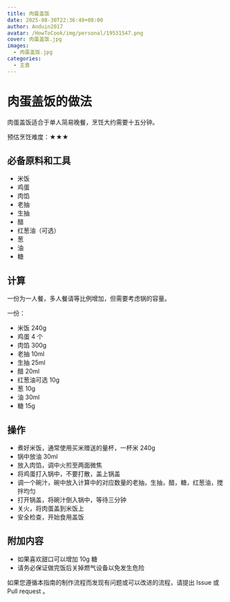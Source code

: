 ```yaml
---
title: 肉蛋盖饭
date: 2025-08-30T22:36:49+08:00
author: Anduin2017
avatar: /HowToCook/img/personal/19531547.png
cover: 肉蛋盖饭.jpg
images:
  - 肉蛋盖饭.jpg
categories:
  - 主食
---
```


# 肉蛋盖饭的做法

肉蛋盖饭适合于单人简易晚餐，烹饪大约需要十五分钟。

预估烹饪难度：★★★

## 必备原料和工具

- 米饭
- 鸡蛋
- 肉馅
- 老抽
- 生抽
- 醋
- 红葱油（可选）
- 葱
- 油
- 糖

## 计算

一份为一人餐，多人餐请等比例增加，但需要考虑锅的容量。

一份：

- 米饭 240g
- 鸡蛋 4 个
- 肉馅 300g
- 老抽 10ml
- 生抽 25ml
- 醋 20ml
- 红葱油可选 10g
- 葱 10g
- 油 30ml
- 糖 15g

## 操作

- 煮好米饭，通常使用买米赠送的量杯，一杯米 240g
- 锅中放油 30ml
- 放入肉馅，调中火煎至两面微焦
- 将鸡蛋打入锅中，不要打散，盖上锅盖
- 调一个碗汁，碗中放入计算中的对应数量的老抽，生抽，醋，糖，红葱油，搅拌均匀
- 打开锅盖，将碗汁倒入锅中，等待三分钟
- 关火，将肉蛋盖到米饭上
- 安全检查，开始食用盖饭

## 附加内容

- 如果喜欢甜口可以增加 10g 糖
- 请务必保证做完饭后关掉燃气设备以免发生危险

如果您遵循本指南的制作流程而发现有问题或可以改进的流程，请提出 Issue 或 Pull request 。
